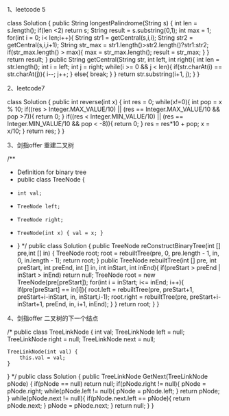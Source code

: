 

1、leetcode 5

class Solution {
    public String longestPalindrome(String s) {
        int len = s.length();
        if(len <2)
        return s;
        String result = s.substring(0,1);
        int max = 1;
        for(int i = 0; i< len;i++){
            String str1 = getCentral(s,i,i);
            String str2 = getCentral(s,i,i+1);
            String str_max = str1.length()>str2.length()?str1:str2;
            if(str_max.length() > max){
                max = str_max.length();
                result = str_max;
            }
        }
        return result;
    }
    public String getCentral(String str, int left, int right){
        int len = str.length();
        int i = left;
        int j = right;
        while(i >= 0 && j < len){
            if(str.charAt(i) == str.charAt(j)){
                i--;
                j++;
            }
            else{
                break;
            }
        }
        return str.substring(i+1, j);
    }
}

2、leetcode7

class Solution {
    public int reverse(int x) {
        int res = 0;
        while(x!=0){
            int pop = x % 10;
            if((res > Integer.MAX_VALUE/10) || (res == Integer.MAX_VALUE/10 && pop >7)){
                return 0;
            }
            if((res < Integer.MIN_VALUE/10) || (res == Integer.MIN_VALUE/10 && pop < -8)){
                return 0;
            }
            res = res*10 + pop;
            x = x/10;
        }
        return res;
    }
}

3、剑指offer 重建二叉树

/**
 * Definition for binary tree
 * public class TreeNode {
 *     int val;
 *     TreeNode left;
 *     TreeNode right;
 *     TreeNode(int x) { val = x; }
 * }
 */
public class Solution {
    public TreeNode reConstructBinaryTree(int [] pre,int [] in) {
        TreeNode root;
        root = rebuiltTree(pre, 0, pre.length - 1, in, 0, in.length - 1);
        return root;
    }
    public TreeNode rebuiltTree(int [] pre, int preStart, int preEnd, int [] in, int inStart, int inEnd){
        if(preStart > preEnd | inStart > inEnd)
            return null;
        TreeNode root = new TreeNode(pre[preStart]);
        for(int i = inStart; i<= inEnd; i++){
            if(pre[preStart] == in[i]){
                root.left = rebuiltTree(pre, preStart+1, preStart+i-inStart, in, inStart,i-1);
                root.right = rebuiltTree(pre, preStart+i-inStart+1, preEnd, in, i+1, inEnd);
            }
        }
        return root;
    }
}

4、剑指offer 二叉树的下一个结点

/*
public class TreeLinkNode {
    int val;
    TreeLinkNode left = null;
    TreeLinkNode right = null;
    TreeLinkNode next = null;

    TreeLinkNode(int val) {
        this.val = val;
    }
}
*/
public class Solution {
    public TreeLinkNode GetNext(TreeLinkNode pNode)
    {
        if(pNode == null)
            return null;
        if(pNode.right != null){
            pNode = pNode.right;
            while(pNode.left != null){
                pNode = pNode.left;
            }
            return pNode;
        }
        while(pNode.next != null){
            if(pNode.next.left == pNode){
                return pNode.next;
            }
            pNode = pNode.next;
        }
        return null;
    }
}

